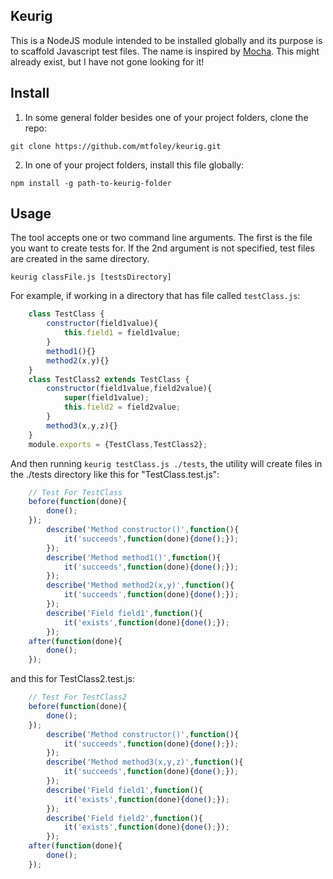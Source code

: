## Keurig

This is a NodeJS module intended to be installed globally and its purpose is to scaffold Javascript test files. The name is inspired by [Mocha](https://github.com/mochajs/mocha). This might already exist, but I have not gone looking for it!

## Install
1) In some general folder besides one of your project folders, clone the repo:

`git clone https://github.com/mtfoley/keurig.git`

2) In one of your project folders, install this file globally:

`npm install -g path-to-keurig-folder`

## Usage
The tool accepts one or two command line arguments. The first is the file you want to create tests for. If the 2nd argument is not specified, test files are created in the same directory.

`keurig classFile.js [testsDirectory]`

For example, if working in a directory that has file called `testClass.js`:
```javascript
    class TestClass {
        constructor(field1value){
            this.field1 = field1value;
        }
        method1(){}
        method2(x,y){}
    }
    class TestClass2 extends TestClass {
        constructor(field1value,field2value){
            super(field1value);
            this.field2 = field2value;
        }
        method3(x,y,z){}
    }
    module.exports = {TestClass,TestClass2};
```
And then running `keurig testClass.js ./tests`, the utility will create files in the ./tests directory like this for "TestClass.test.js":
```javascript
    // Test For TestClass
    before(function(done){
        done();
    });
        describe('Method constructor()',function(){
            it('succeeds',function(done){done();});
        });
        describe('Method method1()',function(){
            it('succeeds',function(done){done();});
        });
        describe('Method method2(x,y)',function(){
            it('succeeds',function(done){done();});
        });
        describe('Field field1',function(){
            it('exists',function(done){done();});
        });
    after(function(done){
        done();
    });
```
and this for TestClass2.test.js:
```javascript
    // Test For TestClass2
    before(function(done){
        done();
    });
        describe('Method constructor()',function(){
            it('succeeds',function(done){done();});
        });
        describe('Method method3(x,y,z)',function(){
            it('succeeds',function(done){done();});
        });
        describe('Field field1',function(){
            it('exists',function(done){done();});
        });
        describe('Field field2',function(){
            it('exists',function(done){done();});
        });
    after(function(done){
        done();
    });
```